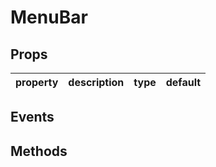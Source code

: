 # MenuBar

## Props

| property | description | type | default |
|----------|-------------|------|---------|

## Events

## Methods
